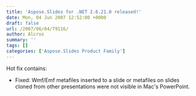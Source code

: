 ```yaml
---
title: 'Aspose.Slides for .NET 2.6.21.0 released!'
date: Mon, 04 Jun 2007 12:52:00 +0000
draft: false
url: /2007/06/04/79116/
author: Alcrus
summary: ''
tags: []
categories: ['Aspose.Slides Product Family']
---
```


Hot fix contains:  

*   Fixed: Wmf/Emf metafiles inserted to a slide or metafiles on slides cloned from other presentations were not visible in Mac's PowerPoint.







